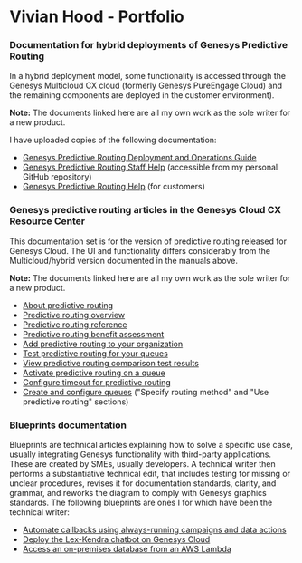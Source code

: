 # Vivian Hood - Portfolio

### Documentation for hybrid deployments of Genesys Predictive Routing

In a hybrid deployment model, some functionality is accessed through the Genesys Multicloud CX cloud (formerly Genesys PureEngage Cloud) and the remaining components are deployed in the customer environment).

**Note:** The documents linked here are all my own work as the sole writer for a new product.

I have uploaded copies of the following documentation:

* [Genesys Predictive Routing Deployment and Operations Guide](https://all.docs.genesys.com/PE-GPR/9.0.0/Deployment)
* [Genesys Predictive Routing Staff Help](https://github.com/Vivianblithe/Vivianblithe) (accessible from my personal GitHub repository)
* [Genesys Predictive Routing Help](https://all.docs.genesys.com/PE-GPR/9.0.0/Help) (for customers)

### Genesys predictive routing articles in the Genesys Cloud CX Resource Center

This documentation set is for the version of predictive routing released for Genesys Cloud. The UI and functionality differs considerably from the Multicloud/hybrid version documented in the manuals above.

**Note:** The documents linked here are all my own work as the sole writer for a new product.

* [About predictive routing](https://help.mypurecloud.com/?p=236014)
* [Predictive routing overview](https://help.mypurecloud.com/?p=236144)
* [Predictive routing reference](https://help.mypurecloud.com/?p=245498)
* [Predictive routing benefit assessment](https://help.mypurecloud.com/articles/?p=236173)
* [Add predictive routing to your organization](https://help.mypurecloud.com/articles/?p=242987)
* [Test predictive routing for your queues](https://help.mypurecloud.com/articles/?p=236536)
* [View predictive routing comparison test results](https://help.mypurecloud.com/?p=242931)
* [Activate predictive routing on a queue](https://help.mypurecloud.com/?p=243095)
* [Configure timeout for predictive routing](https://help.mypurecloud.com/?p=236538)
* [Create and configure queues](https://help.mypurecloud.com/?p=18650) ("Specify routing method" and "Use predictive routing" sections)

### Blueprints documentation

Blueprints are technical articles explaining how to solve a specific use case, usually integrating Genesys functionality with third-party applications. These are created by SMEs, usually developers. A technical writer then performs a substantiative technical edit, that includes testing for missing or unclear procedures, revises it for documentation standards, clarity, and grammar, and reworks the diagram to comply with Genesys graphics standards. The following blueprints are ones I for which have been the technical writer:

* [Automate callbacks using always-running campaigns and data actions](https://developer.genesys.cloud/blueprints/automated-callback-blueprint/)
* [Deploy the Lex-Kendra chatbot on Genesys Cloud](https://developer.genesys.cloud/blueprints/aws-lex-kendra/)
* [Access an on-premises database from an AWS Lambda](https://developer.genesys.cloud/blueprints/lambda-premise-blueprint/)
